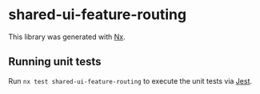 # shared-ui-feature-routing

This library was generated with [Nx](https://nx.dev).

## Running unit tests

Run `nx test shared-ui-feature-routing` to execute the unit tests via [Jest](https://jestjs.io).
